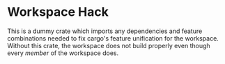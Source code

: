 # Workspace Hack

This is a dummy crate which imports any dependencies and feature combinations needed to fix cargo's feature unification for the workspace. Without this crate, the workspace does not build properly even though every *member* of the workspace does.
